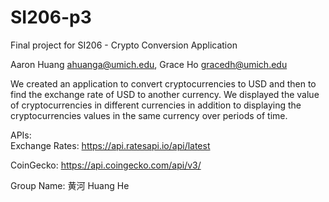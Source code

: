 # SI206-p3
Final project for SI206 - Crypto Conversion Application

Aaron Huang ahuanga@umich.edu, Grace Ho gracedh@umich.edu

We created an application to convert cryptocurrencies to USD and then to find the exchange rate of USD to another currency. We displayed the value of cryptocurrencies in different currencies in addition to displaying the cryptocurrencies values in the same currency over periods of time.

APIs:    
Exchange Rates: https://api.ratesapi.io/api/latest

CoinGecko: https://api.coingecko.com/api/v3/ 



Group Name: 黄河 Huang He 
